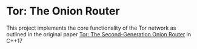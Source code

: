 # Tor: The Onion Router

This project implements the core functionality of the Tor network as outlined in the original paper [Tor: The Second-Generation Onion Router](https://svn-archive.torproject.org/svn/projects/design-paper/tor-design.pdf) in C++17


